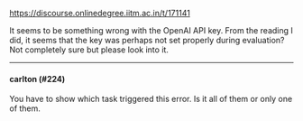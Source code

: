 https://discourse.onlinedegree.iitm.ac.in/t/171141

It seems to be something wrong with the OpenAI API key. From the reading I did, it seems that the key was perhaps not set properly during evaluation? Not completely sure but please look into it.</p><hr>

<h4>carlton (#224)</h4>
<p>You have to show which task triggered this error. Is it all of them or only one of them.